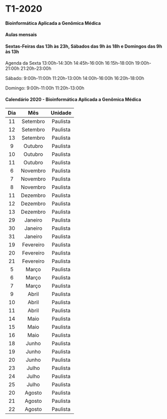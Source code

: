 # T1-2020
#### Bioinformática Aplicada a Genômica Médica
#### Aulas mensais
#### Sextas-Feiras das 13h às 23h, Sábados das 9h às 18h e Domingos das 9h às 13h

Agenda da Sexta
13:00h-14:30h
14:45h-16:00h
16:15h-18:00h
19:00h-21:00h
21:20h-23:00h

Sábado:
9:00h-11:00h
11:20h-13:00h
14:00h-16:00h
16:20h-18:00h

Domingo:
9:00h-11:00h
11:20h-13:00h


#### Calendário 2020 - Bioinformática Aplicada a Genômica Médica
|  Dia  |     Mês    |  Unidade |
|:-----:|:----------:|:--------:|
|   11  |  Setembro  | Paulista |
|   12  |  Setembro  | Paulista |
|   13  |  Setembro  | Paulista |
|   9   |   Outubro  | Paulista |
|   10  |   Outubro  | Paulista |
|   11  |   Outubro  | Paulista |
|   6   |  Novembro  | Paulista |
|   7   |  Novembro  | Paulista |
|   8   |  Novembro  | Paulista |
|   11  |  Dezembro  | Paulista |
|   12  |  Dezembro  | Paulista |
|   13  |  Dezembro  | Paulista |
|   29  |   Janeiro  | Paulista |
|   30  |   Janeiro  | Paulista |
|   31  |   Janeiro  | Paulista |
|   19  |  Fevereiro | Paulista |
|   20  |  Fevereiro | Paulista |
|   21  |  Fevereiro | Paulista |
|   5   |    Março   | Paulista |
|   6   |    Março   | Paulista |
|     7 |    Março   | Paulista |
|   9   |    Abril   | Paulista |
|   10  |    Abril   | Paulista |
|   11  |    Abril   | Paulista |
|   14  |    Maio    | Paulista |
|   15  |    Maio    | Paulista |
|   16  |    Maio    | Paulista |
|   18  |    Junho   | Paulista |
|   19  |    Junho   | Paulista |
|   20  |    Junho   | Paulista |
|   23  |    Julho   | Paulista |
|   24  |    Julho   | Paulista |
|   25  |    Julho   | Paulista |
|   20  |   Agosto   | Paulista |
|   21  |   Agosto   | Paulista |
| 22    |   Agosto   | Paulista |
